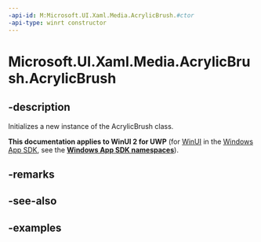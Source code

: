 ```yaml
---
-api-id: M:Microsoft.UI.Xaml.Media.AcrylicBrush.#ctor
-api-type: winrt constructor
---
```

<!-- Method syntax.
public AcrylicBrush.AcrylicBrush()
-->

# Microsoft.UI.Xaml.Media.AcrylicBrush.AcrylicBrush


## -description

Initializes a new instance of the AcrylicBrush class.


**This documentation applies to WinUI 2 for UWP** (for [WinUI](/windows/apps/winui/winui3/) in the [Windows App SDK](/windows/apps/windows-app-sdk/), see the **[Windows App SDK namespaces](/windows/windows-app-sdk/api/winrt/)**).

## -remarks


## -see-also


## -examples


